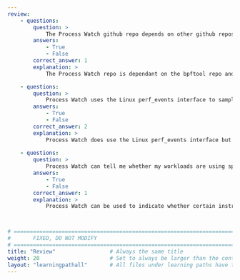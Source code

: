 ```yaml
---
review:
    - questions:
        question: >
            The Process Watch github repo depends on other github repos
        answers:
            - True
            - False
        correct_answer: 1                    
        explanation: >
            The Process Watch repo is dependant on the bpftool repo and the Capstone repo. Follow the correct instructions to clone 

    - questions:
        question: >
            Process Watch uses the Linux perf_events interface to sampling branch predictions
        answers:
            - True
            - False
        correct_answer: 2                   
        explanation: >
            Process Watch does use the Linux perf_events interface but it's sampling retired instructions
               
    - questions:
        question: >
            Process Watch can tell me whether my workloads are using specific instructions / features
        answers:
            - True
            - False
        correct_answer: 1          
        explanation: >
            Process Watch can be used to indicate whether certain instructions or features/groups of instructions are being retired



# ================================================================================
#       FIXED, DO NOT MODIFY
# ================================================================================
title: "Review"                 # Always the same title
weight: 20                      # Set to always be larger than the content in this path
layout: "learningpathall"       # All files under learning paths have this same wrapper
---
```

